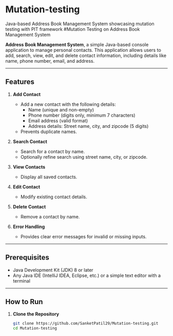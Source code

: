 # Mutation-testing
Java-based Address Book Management System showcasing mutation testing with PIT framework
#Mutation Testing on Address Book Management System

**Address Book Management System**, a simple Java-based console application to manage personal contacts. This application allows users to add, search, view, edit, and delete contact information, including details like name, phone number, email, and address.

---

## Features

1. **Add Contact**  
   - Add a new contact with the following details:
     - Name (unique and non-empty)
     - Phone number (digits only, minimum 7 characters)
     - Email address (valid format)
     - Address details: Street name, city, and zipcode (5 digits)
   - Prevents duplicate names.

2. **Search Contact**  
   - Search for a contact by name.  
   - Optionally refine search using street name, city, or zipcode.

3. **View Contacts**  
   - Display all saved contacts.

4. **Edit Contact**  
   - Modify existing contact details.

5. **Delete Contact**  
   - Remove a contact by name.

6. **Error Handling**  
   - Provides clear error messages for invalid or missing inputs.

---

## Prerequisites

- Java Development Kit (JDK) 8 or later
- Any Java IDE (IntelliJ IDEA, Eclipse, etc.) or a simple text editor with a terminal

---

## How to Run

1. **Clone the Repository**
   ```bash
   git clone https://github.com/SanketPatil29/Mutation-testing.git
   cd Mutation-testing
